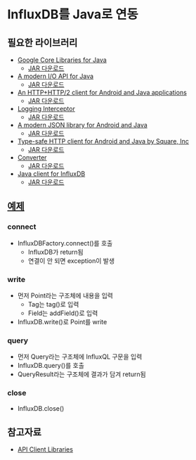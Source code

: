 # InfluxDB를 Java로 연동

## 필요한 라이브러리
* [Google Core Libraries for Java](https://github.com/google/guava)
  * [JAR 다운로드](https://mvnrepository.com/artifact/com.google.guava/guava)
* [A modern I/O API for Java](https://github.com/square/okio)
  * [JAR 다운로드](https://mvnrepository.com/artifact/com.squareup.okio/okio)
* [An HTTP+HTTP/2 client for Android and Java applications](https://github.com/square/okhttp)
  * [JAR 다운로드](https://mvnrepository.com/artifact/com.squareup.okhttp3/okhttp)
* [Logging Interceptor](https://github.com/square/okhttp/tree/master/okhttp-logging-interceptor)
  * [JAR 다운로드](https://mvnrepository.com/artifact/com.squareup.okhttp3/logging-interceptor)
* [A modern JSON library for Android and Java](https://github.com/square/moshi)
  * [JAR 다운로드](https://mvnrepository.com/artifact/com.squareup.moshi/moshi)
* [Type-safe HTTP client for Android and Java by Square, Inc](https://github.com/square/retrofit)
  * [JAR 다운로드](https://mvnrepository.com/artifact/com.squareup.retrofit2/retrofit)
* [Converter](http://square.github.io/retrofit/)
  * [JAR 다운로드](https://mvnrepository.com/artifact/com.squareup.retrofit2/converter-moshi)
* [Java client for InfluxDB](https://github.com/influxdata/influxdb-java)
  * [JAR 다운로드](https://mvnrepository.com/artifact/org.influxdb/influxdb-java)

## [예제](TestInfluxDB.java)
### connect
* InfluxDBFactory.connect()를 호출
  * InfluxDB가 return됨
  * 연결이 안 되면 exception이 발생
### write
* 먼저 Point라는 구조체에 내용을 입력
  * Tag는 tag()로 입력
  * Field는 addField()로 입력
* InfluxDB.write()로 Point를 write
### query
* 먼저 Query라는 구조체에 InfluxQL 구문을 입력
* InfluxDB.query()를 호출
* QueryResult라는 구조체에 결과가 담겨 return됨
### close
* InfluxDB.close()

## 참고자료
* [API Client Libraries](https://docs.influxdata.com/influxdb/v1.2/tools/api_client_libraries/)

